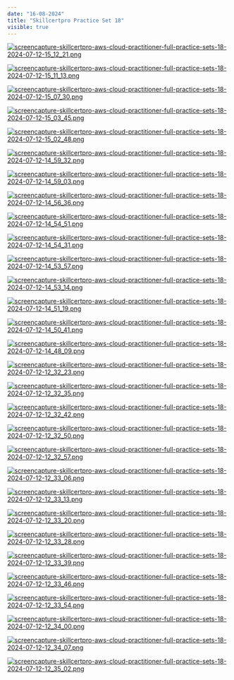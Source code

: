 ```yaml
---
date: "16-08-2024"
title: "Skillcertpro Practice Set 18"
visible: true
---
```

<a href="/blog/images/screencapture-skillcertpro-aws-cloud-practitioner-full-practice-sets-18-2024-07-12-15_12_21.png" target="_blank"><img src="/blog/images/screencapture-skillcertpro-aws-cloud-practitioner-full-practice-sets-18-2024-07-12-15_12_21.png" alt="screencapture-skillcertpro-aws-cloud-practitioner-full-practice-sets-18-2024-07-12-15_12_21.png" /></a>

<a href="/blog/images/screencapture-skillcertpro-aws-cloud-practitioner-full-practice-sets-18-2024-07-12-15_11_13.png" target="_blank"><img src="/blog/images/screencapture-skillcertpro-aws-cloud-practitioner-full-practice-sets-18-2024-07-12-15_11_13.png" alt="screencapture-skillcertpro-aws-cloud-practitioner-full-practice-sets-18-2024-07-12-15_11_13.png" /></a>

<a href="/blog/images/screencapture-skillcertpro-aws-cloud-practitioner-full-practice-sets-18-2024-07-12-15_07_30.png" target="_blank"><img src="/blog/images/screencapture-skillcertpro-aws-cloud-practitioner-full-practice-sets-18-2024-07-12-15_07_30.png" alt="screencapture-skillcertpro-aws-cloud-practitioner-full-practice-sets-18-2024-07-12-15_07_30.png" /></a>

<a href="/blog/images/screencapture-skillcertpro-aws-cloud-practitioner-full-practice-sets-18-2024-07-12-15_03_45.png" target="_blank"><img src="/blog/images/screencapture-skillcertpro-aws-cloud-practitioner-full-practice-sets-18-2024-07-12-15_03_45.png" alt="screencapture-skillcertpro-aws-cloud-practitioner-full-practice-sets-18-2024-07-12-15_03_45.png" /></a>

<a href="/blog/images/screencapture-skillcertpro-aws-cloud-practitioner-full-practice-sets-18-2024-07-12-15_02_48.png" target="_blank"><img src="/blog/images/screencapture-skillcertpro-aws-cloud-practitioner-full-practice-sets-18-2024-07-12-15_02_48.png" alt="screencapture-skillcertpro-aws-cloud-practitioner-full-practice-sets-18-2024-07-12-15_02_48.png" /></a>

<a href="/blog/images/screencapture-skillcertpro-aws-cloud-practitioner-full-practice-sets-18-2024-07-12-14_59_32.png" target="_blank"><img src="/blog/images/screencapture-skillcertpro-aws-cloud-practitioner-full-practice-sets-18-2024-07-12-14_59_32.png" alt="screencapture-skillcertpro-aws-cloud-practitioner-full-practice-sets-18-2024-07-12-14_59_32.png" /></a>

<a href="/blog/images/screencapture-skillcertpro-aws-cloud-practitioner-full-practice-sets-18-2024-07-12-14_59_03.png" target="_blank"><img src="/blog/images/screencapture-skillcertpro-aws-cloud-practitioner-full-practice-sets-18-2024-07-12-14_59_03.png" alt="screencapture-skillcertpro-aws-cloud-practitioner-full-practice-sets-18-2024-07-12-14_59_03.png" /></a>

<a href="/blog/images/screencapture-skillcertpro-aws-cloud-practitioner-full-practice-sets-18-2024-07-12-14_56_36.png" target="_blank"><img src="/blog/images/screencapture-skillcertpro-aws-cloud-practitioner-full-practice-sets-18-2024-07-12-14_56_36.png" alt="screencapture-skillcertpro-aws-cloud-practitioner-full-practice-sets-18-2024-07-12-14_56_36.png" /></a>

<a href="/blog/images/screencapture-skillcertpro-aws-cloud-practitioner-full-practice-sets-18-2024-07-12-14_54_51.png" target="_blank"><img src="/blog/images/screencapture-skillcertpro-aws-cloud-practitioner-full-practice-sets-18-2024-07-12-14_54_51.png" alt="screencapture-skillcertpro-aws-cloud-practitioner-full-practice-sets-18-2024-07-12-14_54_51.png" /></a>

<a href="/blog/images/screencapture-skillcertpro-aws-cloud-practitioner-full-practice-sets-18-2024-07-12-14_54_31.png" target="_blank"><img src="/blog/images/screencapture-skillcertpro-aws-cloud-practitioner-full-practice-sets-18-2024-07-12-14_54_31.png" alt="screencapture-skillcertpro-aws-cloud-practitioner-full-practice-sets-18-2024-07-12-14_54_31.png" /></a>

<a href="/blog/images/screencapture-skillcertpro-aws-cloud-practitioner-full-practice-sets-18-2024-07-12-14_53_57.png" target="_blank"><img src="/blog/images/screencapture-skillcertpro-aws-cloud-practitioner-full-practice-sets-18-2024-07-12-14_53_57.png" alt="screencapture-skillcertpro-aws-cloud-practitioner-full-practice-sets-18-2024-07-12-14_53_57.png" /></a>

<a href="/blog/images/screencapture-skillcertpro-aws-cloud-practitioner-full-practice-sets-18-2024-07-12-14_53_14.png" target="_blank"><img src="/blog/images/screencapture-skillcertpro-aws-cloud-practitioner-full-practice-sets-18-2024-07-12-14_53_14.png" alt="screencapture-skillcertpro-aws-cloud-practitioner-full-practice-sets-18-2024-07-12-14_53_14.png" /></a>

<a href="/blog/images/screencapture-skillcertpro-aws-cloud-practitioner-full-practice-sets-18-2024-07-12-14_51_19.png" target="_blank"><img src="/blog/images/screencapture-skillcertpro-aws-cloud-practitioner-full-practice-sets-18-2024-07-12-14_51_19.png" alt="screencapture-skillcertpro-aws-cloud-practitioner-full-practice-sets-18-2024-07-12-14_51_19.png" /></a>

<a href="/blog/images/screencapture-skillcertpro-aws-cloud-practitioner-full-practice-sets-18-2024-07-12-14_50_41.png" target="_blank"><img src="/blog/images/screencapture-skillcertpro-aws-cloud-practitioner-full-practice-sets-18-2024-07-12-14_50_41.png" alt="screencapture-skillcertpro-aws-cloud-practitioner-full-practice-sets-18-2024-07-12-14_50_41.png" /></a>

<a href="/blog/images/screencapture-skillcertpro-aws-cloud-practitioner-full-practice-sets-18-2024-07-12-14_48_09.png" target="_blank"><img src="/blog/images/screencapture-skillcertpro-aws-cloud-practitioner-full-practice-sets-18-2024-07-12-14_48_09.png" alt="screencapture-skillcertpro-aws-cloud-practitioner-full-practice-sets-18-2024-07-12-14_48_09.png" /></a>

<a href="/blog/images/screencapture-skillcertpro-aws-cloud-practitioner-full-practice-sets-18-2024-07-12-12_32_23.png" target="_blank"><img src="/blog/images/screencapture-skillcertpro-aws-cloud-practitioner-full-practice-sets-18-2024-07-12-12_32_23.png" alt="screencapture-skillcertpro-aws-cloud-practitioner-full-practice-sets-18-2024-07-12-12_32_23.png" /></a>

<a href="/blog/images/screencapture-skillcertpro-aws-cloud-practitioner-full-practice-sets-18-2024-07-12-12_32_35.png" target="_blank"><img src="/blog/images/screencapture-skillcertpro-aws-cloud-practitioner-full-practice-sets-18-2024-07-12-12_32_35.png" alt="screencapture-skillcertpro-aws-cloud-practitioner-full-practice-sets-18-2024-07-12-12_32_35.png" /></a>

<a href="/blog/images/screencapture-skillcertpro-aws-cloud-practitioner-full-practice-sets-18-2024-07-12-12_32_42.png" target="_blank"><img src="/blog/images/screencapture-skillcertpro-aws-cloud-practitioner-full-practice-sets-18-2024-07-12-12_32_42.png" alt="screencapture-skillcertpro-aws-cloud-practitioner-full-practice-sets-18-2024-07-12-12_32_42.png" /></a>

<a href="/blog/images/screencapture-skillcertpro-aws-cloud-practitioner-full-practice-sets-18-2024-07-12-12_32_50.png" target="_blank"><img src="/blog/images/screencapture-skillcertpro-aws-cloud-practitioner-full-practice-sets-18-2024-07-12-12_32_50.png" alt="screencapture-skillcertpro-aws-cloud-practitioner-full-practice-sets-18-2024-07-12-12_32_50.png" /></a>

<a href="/blog/images/screencapture-skillcertpro-aws-cloud-practitioner-full-practice-sets-18-2024-07-12-12_32_57.png" target="_blank"><img src="/blog/images/screencapture-skillcertpro-aws-cloud-practitioner-full-practice-sets-18-2024-07-12-12_32_57.png" alt="screencapture-skillcertpro-aws-cloud-practitioner-full-practice-sets-18-2024-07-12-12_32_57.png" /></a>

<a href="/blog/images/screencapture-skillcertpro-aws-cloud-practitioner-full-practice-sets-18-2024-07-12-12_33_06.png" target="_blank"><img src="/blog/images/screencapture-skillcertpro-aws-cloud-practitioner-full-practice-sets-18-2024-07-12-12_33_06.png" alt="screencapture-skillcertpro-aws-cloud-practitioner-full-practice-sets-18-2024-07-12-12_33_06.png" /></a>

<a href="/blog/images/screencapture-skillcertpro-aws-cloud-practitioner-full-practice-sets-18-2024-07-12-12_33_13.png" target="_blank"><img src="/blog/images/screencapture-skillcertpro-aws-cloud-practitioner-full-practice-sets-18-2024-07-12-12_33_13.png" alt="screencapture-skillcertpro-aws-cloud-practitioner-full-practice-sets-18-2024-07-12-12_33_13.png" /></a>

<a href="/blog/images/screencapture-skillcertpro-aws-cloud-practitioner-full-practice-sets-18-2024-07-12-12_33_20.png" target="_blank"><img src="/blog/images/screencapture-skillcertpro-aws-cloud-practitioner-full-practice-sets-18-2024-07-12-12_33_20.png" alt="screencapture-skillcertpro-aws-cloud-practitioner-full-practice-sets-18-2024-07-12-12_33_20.png" /></a>

<a href="/blog/images/screencapture-skillcertpro-aws-cloud-practitioner-full-practice-sets-18-2024-07-12-12_33_28.png" target="_blank"><img src="/blog/images/screencapture-skillcertpro-aws-cloud-practitioner-full-practice-sets-18-2024-07-12-12_33_28.png" alt="screencapture-skillcertpro-aws-cloud-practitioner-full-practice-sets-18-2024-07-12-12_33_28.png" /></a>

<a href="/blog/images/screencapture-skillcertpro-aws-cloud-practitioner-full-practice-sets-18-2024-07-12-12_33_39.png" target="_blank"><img src="/blog/images/screencapture-skillcertpro-aws-cloud-practitioner-full-practice-sets-18-2024-07-12-12_33_39.png" alt="screencapture-skillcertpro-aws-cloud-practitioner-full-practice-sets-18-2024-07-12-12_33_39.png" /></a>

<a href="/blog/images/screencapture-skillcertpro-aws-cloud-practitioner-full-practice-sets-18-2024-07-12-12_33_46.png" target="_blank"><img src="/blog/images/screencapture-skillcertpro-aws-cloud-practitioner-full-practice-sets-18-2024-07-12-12_33_46.png" alt="screencapture-skillcertpro-aws-cloud-practitioner-full-practice-sets-18-2024-07-12-12_33_46.png" /></a>

<a href="/blog/images/screencapture-skillcertpro-aws-cloud-practitioner-full-practice-sets-18-2024-07-12-12_33_54.png" target="_blank"><img src="/blog/images/screencapture-skillcertpro-aws-cloud-practitioner-full-practice-sets-18-2024-07-12-12_33_54.png" alt="screencapture-skillcertpro-aws-cloud-practitioner-full-practice-sets-18-2024-07-12-12_33_54.png" /></a>

<a href="/blog/images/screencapture-skillcertpro-aws-cloud-practitioner-full-practice-sets-18-2024-07-12-12_34_00.png" target="_blank"><img src="/blog/images/screencapture-skillcertpro-aws-cloud-practitioner-full-practice-sets-18-2024-07-12-12_34_00.png" alt="screencapture-skillcertpro-aws-cloud-practitioner-full-practice-sets-18-2024-07-12-12_34_00.png" /></a>

<a href="/blog/images/screencapture-skillcertpro-aws-cloud-practitioner-full-practice-sets-18-2024-07-12-12_34_07.png" target="_blank"><img src="/blog/images/screencapture-skillcertpro-aws-cloud-practitioner-full-practice-sets-18-2024-07-12-12_34_07.png" alt="screencapture-skillcertpro-aws-cloud-practitioner-full-practice-sets-18-2024-07-12-12_34_07.png" /></a>

<a href="/blog/images/screencapture-skillcertpro-aws-cloud-practitioner-full-practice-sets-18-2024-07-12-12_35_02.png" target="_blank"><img src="/blog/images/screencapture-skillcertpro-aws-cloud-practitioner-full-practice-sets-18-2024-07-12-12_35_02.png" alt="screencapture-skillcertpro-aws-cloud-practitioner-full-practice-sets-18-2024-07-12-12_35_02.png" /></a>